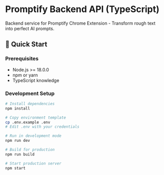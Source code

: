 # Promptify Backend API (TypeScript)

Backend service for Promptify Chrome Extension - Transform rough text into perfect AI prompts.

## 🚀 Quick Start

### Prerequisites
- Node.js >= 18.0.0
- npm or yarn
- TypeScript knowledge

### Development Setup
```bash
# Install dependencies
npm install

# Copy environment template
cp .env.example .env
# Edit .env with your credentials

# Run in development mode
npm run dev

# Build for production
npm run build

# Start production server
npm start